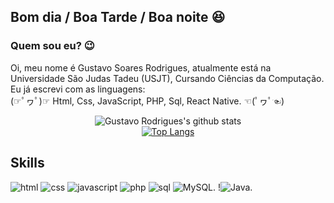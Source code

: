 ## Bom dia / Boa Tarde / Boa noite 😆
### Quem sou eu? 😉

Oi, meu nome é Gustavo Soares Rodrigues, atualmente está na Universidade São Judas Tadeu (USJT), Cursando Ciências da Computação. Eu já escrevi com as linguagens:
<br> (☞ﾟヮﾟ)☞ Html, Css, JavaScript, PHP, Sql, React Native. ☜(ﾟヮﾟ☜)

<div align="center">

 ![Gustavo Rodrigues's github stats](https://github-readme-stats.vercel.app/api?username=GustavoSoaresRodrigues2&show_icons=true&theme=material-palenight)
 <br/>
 [![Top Langs](https://github-readme-stats.vercel.app/api/top-langs/?username=GustavoSoaresRodrigues2&langs_count=10&layout=compact&theme=material-palenight)](https://github.com/GustavoSoaresRodrigues2/github-readme-stats)
 <br/>
 </div>
 
 ## Skills
 ![html](https://img.shields.io/badge/HTML5-e74c3c?style=for-the-badge&logo=html5&logoColor=white)
 ![css](https://img.shields.io/badge/CSS3-3498db?&style=for-the-badge&logo=css3&logoColor=white)
 ![javascript](https://img.shields.io/badge/JavaScript-F7DF1E?style=for-the-badge&logo=javascript&logoColor=black)
 ![php](https://img.shields.io/badge/PHP-777BB4?style=for-the-badge&logo=php&logoColor=white)
 ![sql](https://img.shields.io/badge/MySQL-00000F?style=for-the-badge&logo=mysql&logoColor=white)
 ![MySQL](https://img.shields.io/badge/mysql-%2300f.svg?style=for-the-badge&logo=mysql&logoColor=white).
 !![Java](https://img.shields.io/badge/java-%23ED8B00.svg?style=for-the-badge&logo=openjdk&logoColor=white).
